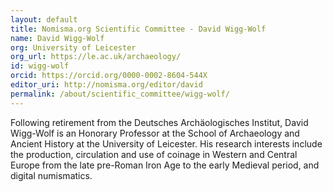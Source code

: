 ```yaml
---
layout: default
title: Nomisma.org Scientific Committee - David Wigg-Wolf
name: David Wigg-Wolf
org: University of Leicester
org_url: https://le.ac.uk/archaeology/
id: wigg-wolf
orcid: https://orcid.org/0000-0002-8604-544X
editor_uri: http://nomisma.org/editor/david
permalink: /about/scientific_committee/wigg-wolf/
---
```

Following retirement from the Deutsches Archäologisches Institut, David Wigg-Wolf is an Honorary Professor at the School of Archaeology and Ancient History at the University of Leicester. His research interests include the production, circulation and use of coinage in Western and Central Europe from the late pre-Roman Iron Age to the early Medieval period, and digital numismatics.
